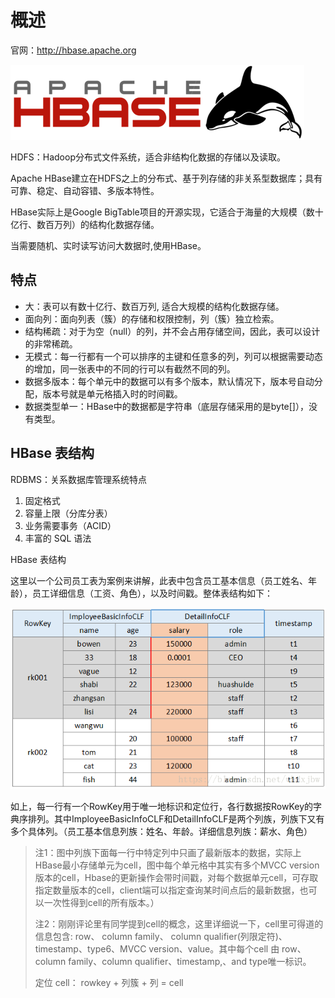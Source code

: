 # 概述

官网：http://hbase.apache.org

![](./img/hbase.png)

HDFS：Hadoop分布式文件系统，适合非结构化数据的存储以及读取。

Apache HBase建立在HDFS之上的分布式、基于列存储的非关系型数据库；具有可靠、稳定、自动容错、多版本特性。

HBase实际上是Google BigTable项目的开源实现，它适合于海量的大规模（数十亿行、数百万列）的结构化数据存储。

当需要随机、实时读写访问大数据时,使用HBase。

## 特点

- 大：表可以有数十亿行、数百万列, 适合大规模的结构化数据存储。
- 面向列：面向列表（簇）的存储和权限控制，列（簇）独立检索。
- 结构稀疏：对于为空（null）的列，并不会占用存储空间，因此，表可以设计的非常稀疏。
- 无模式：每一行都有一个可以排序的主键和任意多的列，列可以根据需要动态的增加，同一张表中的不同的行可以有截然不同的列。
- 数据多版本：每个单元中的数据可以有多个版本，默认情况下，版本号自动分配，版本号就是单元格插入时的时间戳。
- 数据类型单一：HBase中的数据都是字符串（底层存储采用的是byte[]），没有类型。

## HBase 表结构

RDBMS：关系数据库管理系统特点

1. 固定格式
2. 容量上限（分库分表）
3. 业务需要事务（ACID）
4. 丰富的 SQL 语法



HBase 表结构

这里以一个公司员工表为案例来讲解，此表中包含员工基本信息（员工姓名、年龄），员工详细信息（工资、角色），以及时间戳。整体表结构如下：

![](./img/hbase_table.png)

如上，每一行有一个RowKey用于唯一地标识和定位行，各行数据按RowKey的字典序排列。其中ImployeeBasicInfoCLF和DetailInfoCLF是两个列族，列族下又有多个具体列。（员工基本信息列族：姓名、年龄。详细信息列族：薪水、角色）

> 注1：图中列族下面每一行中特定列中只画了最新版本的数据，实际上HBase最小存储单元为cell，图中每个单元格中其实有多个MVCC version版本的cell，Hbase的更新操作会带时间戳，对每个数据单元cell，可存取指定数量版本的cell，client端可以指定查询某时间点后的最新数据，也可以一次性得到cell的所有版本。）
>
> 
>
> 注2：刚刚评论里有同学提到cell的概念，这里详细说一下，cell里可得道的信息包含: row、 column family、 column qualifier(列限定符)、timestamp、type6、MVCC version、value。其中每个cell 由 row、column family、column qualifier、timestamp,、and type唯一标识。
>
> 定位 cell： rowkey + 列簇 + 列 = cell

